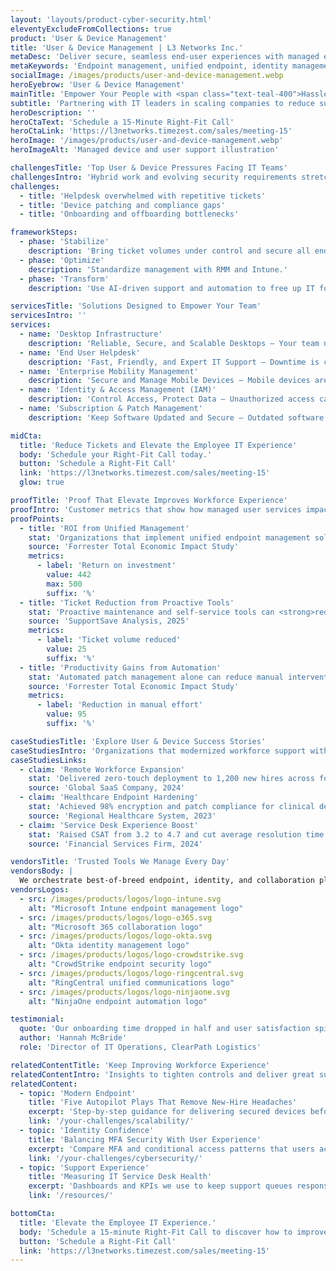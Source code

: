 ```yaml
---
layout: 'layouts/product-cyber-security.html'
eleventyExcludeFromCollections: true
product: 'User & Device Management'
title: 'User & Device Management | L3 Networks Inc.'
metaDesc: 'Deliver secure, seamless end-user experiences with managed endpoint, identity, and support services guided by the Elevate framework.'
metaKeywords: 'Endpoint management, unified endpoint, identity management, service desk, user support, device lifecycle, Intune'
socialImage: /images/products/user-and-device-management.webp
heroEyebrow: 'User & Device Management'
mainTitle: 'Empower Your People with <span class="text-teal-400">Hassle-Free IT Support and Device Management</span>'
subtitle: 'Partnering with IT leaders in scaling companies to reduce support burdens and deliver seamless employee experiences as part of the Elevate journey.'
heroDescription: ''
heroCtaText: 'Schedule a 15-Minute Right-Fit Call'
heroCtaLink: 'https://l3networks.timezest.com/sales/meeting-15'
heroImage: '/images/products/user-and-device-management.webp'
heroImageAlt: 'Managed device and user support illustration'

challengesTitle: 'Top User & Device Pressures Facing IT Teams'
challengesIntro: 'Hybrid work and evolving security requirements stretch traditional endpoint practices.'
challenges:
  - title: 'Helpdesk overwhelmed with repetitive tickets'
  - title: 'Device patching and compliance gaps'
  - title: 'Onboarding and offboarding bottlenecks'

frameworkSteps:
  - phase: 'Stabilize'
    description: 'Bring ticket volumes under control and secure all endpoints.'
  - phase: 'Optimize'
    description: 'Standardize management with RMM and Intune.'
  - phase: 'Transform'
    description: 'Use AI-driven support and automation to free up IT for strategy.'

servicesTitle: 'Solutions Designed to Empower Your Team'
servicesIntro: ''
services:
  - name: 'Desktop Infrastructure'
    description: 'Reliable, Secure, and Scalable Desktops — Your team needs dependable technology to stay productive. Our desktop infrastructure solutions ensure seamless performance, robust security, and scalability to grow with your business.'
  - name: 'End User Helpdesk'
    description: 'Fast, Friendly, and Expert IT Support — Downtime is costly. Our end user helpdesk provides 24/7 support to resolve issues quickly, keeping your team productive and your operations running smoothly.'
  - name: 'Enterprise Mobility Management'
    description: 'Secure and Manage Mobile Devices — Mobile devices are essential but vulnerable. Our enterprise mobility management solutions secure your devices, apps, and data, enabling productivity without compromising security.'
  - name: 'Identity & Access Management (IAM)'
    description: 'Control Access, Protect Data — Unauthorized access can lead to disaster. Our IAM solutions ensure only the right people have access to your systems, safeguarding your critical data and resources.'
  - name: 'Subscription & Patch Management'
    description: 'Keep Software Updated and Secure — Outdated software is a security risk. We automate subscription and patch management to ensure your systems are always up-to-date and protected against vulnerabilities.'

midCta:
  title: 'Reduce Tickets and Elevate the Employee IT Experience'
  body: 'Schedule your Right-Fit Call today.'
  button: 'Schedule a Right-Fit Call'
  link: 'https://l3networks.timezest.com/sales/meeting-15'
  glow: true

proofTitle: 'Proof That Elevate Improves Workforce Experience'
proofIntro: 'Customer metrics that show how managed user services impact productivity and risk.'
proofPoints:
  - title: 'ROI from Unified Management'
    stat: 'Organizations that implement unified endpoint management solutions realize an average <strong>442% ROI within three years</strong>, with a payback period of less than six months.'
    source: 'Forrester Total Economic Impact Study'
    metrics:
      - label: 'Return on investment'
        value: 442
        max: 500
        suffix: '%'
  - title: 'Ticket Reduction from Proactive Tools'
    stat: 'Proactive maintenance and self-service tools can <strong>reduce ticket volume by 15–25%</strong>, yielding significant cost savings.'
    source: 'SupportSave Analysis, 2025'
    metrics:
      - label: 'Ticket volume reduced'
        value: 25
        suffix: '%'
  - title: 'Productivity Gains from Automation'
    stat: 'Automated patch management alone can reduce manual intervention by up to <strong>95%</strong>, contributing to significant productivity gains for IT staff.'
    source: 'Forrester Total Economic Impact Study'
    metrics:
      - label: 'Reduction in manual effort'
        value: 95
        suffix: '%'

caseStudiesTitle: 'Explore User & Device Success Stories'
caseStudiesIntro: 'Organizations that modernized workforce support with L3 Networks.'
caseStudiesLinks:
  - claim: 'Remote Workforce Expansion'
    stat: 'Delivered zero-touch deployment to 1,200 new hires across four continents in under three weeks.'
    source: 'Global SaaS Company, 2024'
  - claim: 'Healthcare Endpoint Hardening'
    stat: 'Achieved 98% encryption and patch compliance for clinical devices while meeting HIPAA requirements.'
    source: 'Regional Healthcare System, 2023'
  - claim: 'Service Desk Experience Boost'
    stat: 'Raised CSAT from 3.2 to 4.7 and cut average resolution time by 41% with Elevate-aligned processes.'
    source: 'Financial Services Firm, 2024'

vendorsTitle: 'Trusted Tools We Manage Every Day'
vendorsBody: |
  We orchestrate best-of-breed endpoint, identity, and collaboration platforms so employees stay secure and productive.
vendorsLogos:
  - src: /images/products/logos/logo-intune.svg
    alt: "Microsoft Intune endpoint management logo"
  - src: /images/products/logos/logo-o365.svg
    alt: "Microsoft 365 collaboration logo"
  - src: /images/products/logos/logo-okta.svg
    alt: "Okta identity management logo"
  - src: /images/products/logos/logo-crowdstrike.svg
    alt: "CrowdStrike endpoint security logo"
  - src: /images/products/logos/logo-ringcentral.svg
    alt: "RingCentral unified communications logo"
  - src: /images/products/logos/logo-ninjaone.svg
    alt: "NinjaOne endpoint automation logo"

testimonial:
  quote: 'Our onboarding time dropped in half and user satisfaction spiked once L3 standardized provisioning and support.'
  author: 'Hannah McBride'
  role: 'Director of IT Operations, ClearPath Logistics'

relatedContentTitle: 'Keep Improving Workforce Experience'
relatedContentIntro: 'Insights to tighten controls and deliver great support without burning out your team.'
relatedContent:
  - topic: 'Modern Endpoint'
    title: 'Five Autopilot Plays That Remove New-Hire Headaches'
    excerpt: 'Step-by-step guidance for delivering secured devices before day one.'
    link: '/your-challenges/scalability/'
  - topic: 'Identity Confidence'
    title: 'Balancing MFA Security With User Experience'
    excerpt: 'Compare MFA and conditional access patterns that users actually adopt.'
    link: '/your-challenges/cybersecurity/'
  - topic: 'Support Experience'
    title: 'Measuring IT Service Desk Health'
    excerpt: 'Dashboards and KPIs we use to keep support queues responsive.'
    link: '/resources/'

bottomCta:
  title: 'Elevate the Employee IT Experience.'
  body: 'Schedule a 15-minute Right-Fit Call to discover how to improve support and device management.'
  button: 'Schedule a Right-Fit Call'
  link: 'https://l3networks.timezest.com/sales/meeting-15'
---
```

